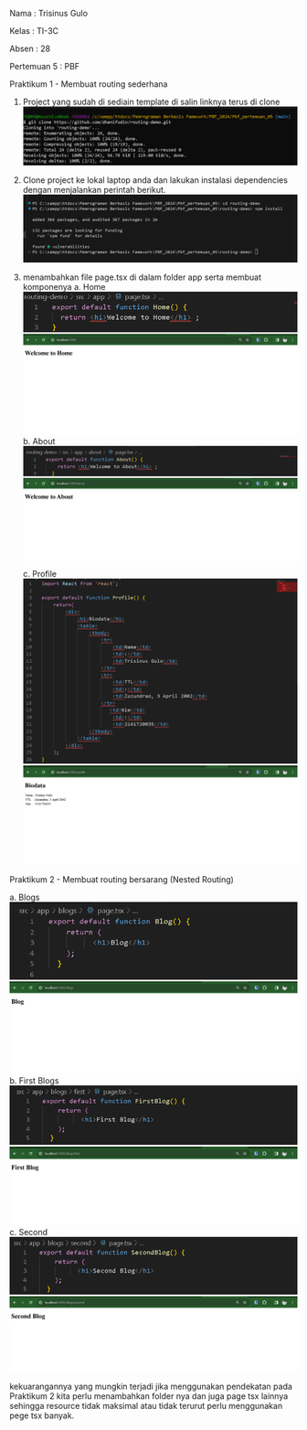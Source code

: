 Nama : Trisinus Gulo

Kelas : TI-3C

Absen : 28

Pertemuan 5 : PBF

Praktikum 1 - Membuat routing sederhana

1. Project yang sudah di sediain template di salin linknya terus di clone
   ![test](img/Langkah1_Prak1.png)

2. Clone project ke lokal laptop anda dan lakukan instalasi dependencies dengan menjalankan perintah berikut.
   ![test](img/Langkah2_Prak%202.png)

3. menambahkan file page.tsx di dalam folder app serta membuat komponenya
   a. Home
      ![test](img/home.png)
      ![test](img/hasil%20home.png)
   b. About
      ![test](img/About.png)
      ![test](img/Hasil%20About.png)
   c. Profile
      ![test](img/profile.png)
      ![test](img/hasil%20profile.png)

Praktikum 2 - Membuat routing bersarang (Nested Routing)
   
   a. Blogs
      ![test](img/blogs1.png)
      ![test](img/blogs.png)
   b. First Blogs
      ![test](img/first.png)
      ![test](img/hasil%20first.png)
   c. Second 
      ![test](img/Second.png)
      ![etst](img/hasil%20second.png)
   
   kekuarangannya  yang mungkin terjadi jika menggunakan pendekatan pada Praktikum 2 kita perlu menambahkan folder nya dan juga page tsx lainnya sehingga resource tidak maksimal atau tidak terurut perlu menggunakan pege tsx banyak.
      




